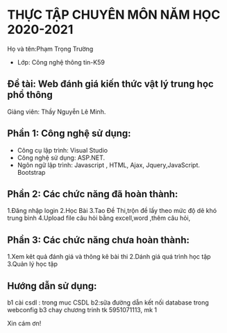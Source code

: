 # THỰC TẬP CHUYÊN MÔN NĂM HỌC 2020-2021
Họ và tên:Phạm Trọng Trường
     
* Lớp: Công nghệ thông tin-K59

## Đề tài: Web đánh giá kiến thức vật lý trung học phổ thông
Giảng viên: Thầy Nguyễn Lê Minh. 

## Phần 1: Công nghệ sử dụng:
-	Công cụ lập trình: Visual Studio
-	Công nghệ sử dụng: ASP.NET.
-	Ngôn ngữ lập trình:  Javascript , HTML, Ajax, Jquery,JavaScript. Bootstrap

## Phần 2: Các chức năng đã hoàn thành:
1.Đăng nhập login
2.Học Bài 
3.Tao Đề Thi,trộn đề lấy theo mức độ dẽ khó trung bình
4.Upload file câu hỏi bằng excell,word ,thêm câu hỏi,

## Phần 3: Các chức năng chưa hoàn thành:
1.Xem kêt quả đánh giá và thông kê bài thi
2.Dánh giá quá trình học tập
3.Quản lý học tập

## Hướng dẫn sử dụng:
b1 cài csdl : trong muc CSDL
b2:sữa đường dẫn kết nối database trong webconfig
b3 chay chương trinh tk 5951071113, mk 1 

Xin cám ơn!

